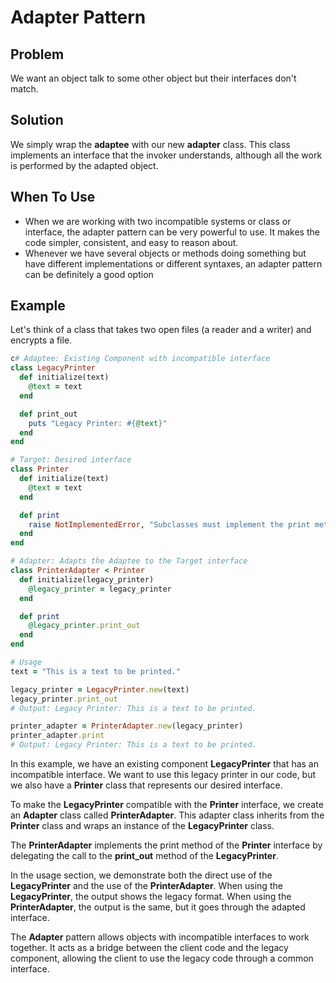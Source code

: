 # Adapter Pattern

## Problem
We want an object talk to some other object but their interfaces don't match.

## Solution
We simply wrap the **adaptee** with our new **adapter** class. This class implements an interface that the invoker understands, although all the work is performed by the adapted object.

## When To Use
- When we are working with two incompatible systems or class or interface, the adapter pattern can be very powerful to use. It makes the code simpler, consistent, and easy to reason about.
- Whenever we have several objects or methods doing something but have different implementations or different syntaxes, an adapter pattern can be definitely a good option

## Example
Let's think of a class that takes two open files (a reader and a writer) and encrypts a file.

```ruby
c# Adaptee: Existing Component with incompatible interface
class LegacyPrinter
  def initialize(text)
    @text = text
  end

  def print_out
    puts "Legacy Printer: #{@text}"
  end
end

# Target: Desired interface
class Printer
  def initialize(text)
    @text = text
  end

  def print
    raise NotImplementedError, "Subclasses must implement the print method."
  end
end

# Adapter: Adapts the Adaptee to the Target interface
class PrinterAdapter < Printer
  def initialize(legacy_printer)
    @legacy_printer = legacy_printer
  end

  def print
    @legacy_printer.print_out
  end
end

# Usage
text = "This is a text to be printed."

legacy_printer = LegacyPrinter.new(text)
legacy_printer.print_out
# Output: Legacy Printer: This is a text to be printed.

printer_adapter = PrinterAdapter.new(legacy_printer)
printer_adapter.print
# Output: Legacy Printer: This is a text to be printed.
```
In this example, we have an existing component **LegacyPrinter** that has an incompatible interface. We want to use this legacy printer in our code, but we also have a **Printer** class that represents our desired interface.

To make the **LegacyPrinter** compatible with the **Printer** interface, we create an **Adapter** class called **PrinterAdapter**. This adapter class inherits from the **Printer** class and wraps an instance of the **LegacyPrinter** class.

The **PrinterAdapter** implements the print method of the **Printer** interface by delegating the call to the **print_out** method of the **LegacyPrinter**.

In the usage section, we demonstrate both the direct use of the **LegacyPrinter** and the use of the **PrinterAdapter**. When using the **LegacyPrinter**, the output shows the legacy format. When using the **PrinterAdapter**, the output is the same, but it goes through the adapted interface.

The **Adapter** pattern allows objects with incompatible interfaces to work together. It acts as a bridge between the client code and the legacy component, allowing the client to use the legacy code through a common interface.

